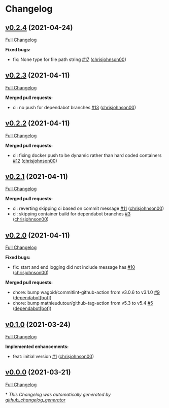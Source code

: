 # Changelog

## [v0.2.4](https://github.com/chrisjohnson00/metadata-cleaner/tree/v0.2.4) (2021-04-24)

[Full Changelog](https://github.com/chrisjohnson00/metadata-cleaner/compare/v0.2.3...v0.2.4)

**Fixed bugs:**

- fix: None type for file path string [\#17](https://github.com/chrisjohnson00/metadata-cleaner/pull/17) ([chrisjohnson00](https://github.com/chrisjohnson00))

## [v0.2.3](https://github.com/chrisjohnson00/metadata-cleaner/tree/v0.2.3) (2021-04-11)

[Full Changelog](https://github.com/chrisjohnson00/metadata-cleaner/compare/v0.2.2...v0.2.3)

**Merged pull requests:**

- ci: no push for dependabot branches [\#13](https://github.com/chrisjohnson00/metadata-cleaner/pull/13) ([chrisjohnson00](https://github.com/chrisjohnson00))

## [v0.2.2](https://github.com/chrisjohnson00/metadata-cleaner/tree/v0.2.2) (2021-04-11)

[Full Changelog](https://github.com/chrisjohnson00/metadata-cleaner/compare/v0.2.1...v0.2.2)

**Merged pull requests:**

- ci: fixing docker push to be dynamic rather than hard coded containers [\#12](https://github.com/chrisjohnson00/metadata-cleaner/pull/12) ([chrisjohnson00](https://github.com/chrisjohnson00))

## [v0.2.1](https://github.com/chrisjohnson00/metadata-cleaner/tree/v0.2.1) (2021-04-11)

[Full Changelog](https://github.com/chrisjohnson00/metadata-cleaner/compare/v0.2.0...v0.2.1)

**Merged pull requests:**

- ci: reverting skipping ci based on commit message [\#11](https://github.com/chrisjohnson00/metadata-cleaner/pull/11) ([chrisjohnson00](https://github.com/chrisjohnson00))
- ci: skipping container build for dependabot branches [\#3](https://github.com/chrisjohnson00/metadata-cleaner/pull/3) ([chrisjohnson00](https://github.com/chrisjohnson00))

## [v0.2.0](https://github.com/chrisjohnson00/metadata-cleaner/tree/v0.2.0) (2021-04-11)

[Full Changelog](https://github.com/chrisjohnson00/metadata-cleaner/compare/v0.1.0...v0.2.0)

**Fixed bugs:**

- fix: start and end logging did not include message has [\#10](https://github.com/chrisjohnson00/metadata-cleaner/pull/10) ([chrisjohnson00](https://github.com/chrisjohnson00))

**Merged pull requests:**

- chore: bump wagoid/commitlint-github-action from v3.0.6 to v3.1.0 [\#9](https://github.com/chrisjohnson00/metadata-cleaner/pull/9) ([dependabot[bot]](https://github.com/apps/dependabot))
- chore: bump mathieudutour/github-tag-action from v5.3 to v5.4 [\#5](https://github.com/chrisjohnson00/metadata-cleaner/pull/5) ([dependabot[bot]](https://github.com/apps/dependabot))

## [v0.1.0](https://github.com/chrisjohnson00/metadata-cleaner/tree/v0.1.0) (2021-03-24)

[Full Changelog](https://github.com/chrisjohnson00/metadata-cleaner/compare/v0.0.0...v0.1.0)

**Implemented enhancements:**

- feat: initial version [\#1](https://github.com/chrisjohnson00/metadata-cleaner/pull/1) ([chrisjohnson00](https://github.com/chrisjohnson00))

## [v0.0.0](https://github.com/chrisjohnson00/metadata-cleaner/tree/v0.0.0) (2021-03-21)

[Full Changelog](https://github.com/chrisjohnson00/metadata-cleaner/compare/4be2e2bac31a61898085b918ec04a028fa464912...v0.0.0)



\* *This Changelog was automatically generated by [github_changelog_generator](https://github.com/github-changelog-generator/github-changelog-generator)*
